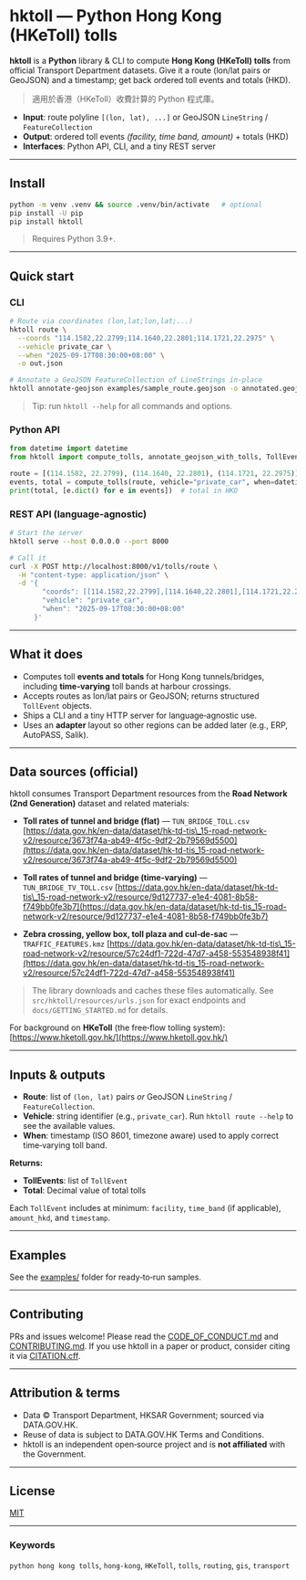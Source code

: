 # hktoll — Python Hong Kong (HKeToll) tolls

**hktoll** is a **Python** library & CLI to compute **Hong Kong (HKeToll) tolls** from official Transport Department datasets.
Give it a route (lon/lat pairs or GeoJSON) and a timestamp; get back ordered toll events and totals (HKD).

> 適用於香港（HKeToll）收費計算的 Python 程式庫。

- **Input**: route polyline `[(lon, lat), ...]` or GeoJSON `LineString` / `FeatureCollection`
- **Output**: ordered toll events *(facility, time band, amount)* + totals (HKD)
- **Interfaces**: Python API, CLI, and a tiny REST server

---

## Install

```bash
python -m venv .venv && source .venv/bin/activate   # optional
pip install -U pip
pip install hktoll
````

> Requires Python 3.9+.

---

## Quick start

### CLI

```bash
# Route via coordinates (lon,lat;lon,lat;...)
hktoll route \
  --coords "114.1582,22.2799;114.1640,22.2801;114.1721,22.2975" \
  --vehicle private_car \
  --when "2025-09-17T08:30:00+08:00" \
  -o out.json

# Annotate a GeoJSON FeatureCollection of LineStrings in-place
hktoll annotate-geojson examples/sample_route.geojson -o annotated.geojson
```

> Tip: run `hktoll --help` for all commands and options.

### Python API

```python
from datetime import datetime
from hktoll import compute_tolls, annotate_geojson_with_tolls, TollEvent

route = [(114.1582, 22.2799), (114.1640, 22.2801), (114.1721, 22.2975)]
events, total = compute_tolls(route, vehicle="private_car", when=datetime.now())
print(total, [e.dict() for e in events])  # total in HKD
```

### REST API (language‑agnostic)

```bash
# Start the server
hktoll serve --host 0.0.0.0 --port 8000

# Call it
curl -X POST http://localhost:8000/v1/tolls/route \
  -H "content-type: application/json" \
  -d '{
        "coords": [[114.1582,22.2799],[114.1640,22.2801],[114.1721,22.2975]],
        "vehicle": "private_car",
        "when": "2025-09-17T08:30:00+08:00"
      }'
```

---

## What it does

* Computes toll **events and totals** for Hong Kong tunnels/bridges, including **time‑varying** toll bands at harbour crossings.
* Accepts routes as lon/lat pairs or GeoJSON; returns structured `TollEvent` objects.
* Ships a CLI and a tiny HTTP server for language‑agnostic use.
* Uses an **adapter** layout so other regions can be added later (e.g., ERP, AutoPASS, Salik).

---

## Data sources (official)

hktoll consumes Transport Department resources from the **Road Network (2nd Generation)** dataset and related materials:

* **Toll rates of tunnel and bridge (flat)** — `TUN_BRIDGE_TOLL.csv`
  [https://data.gov.hk/en-data/dataset/hk-td-tis\_15-road-network-v2/resource/3673f74a-ab49-4f5c-9df2-2b79569d5500](https://data.gov.hk/en-data/dataset/hk-td-tis_15-road-network-v2/resource/3673f74a-ab49-4f5c-9df2-2b79569d5500)

* **Toll rates of tunnel and bridge (time‑varying)** — `TUN_BRIDGE_TV_TOLL.csv`
  [https://data.gov.hk/en-data/dataset/hk-td-tis\_15-road-network-v2/resource/9d127737-e1e4-4081-8b58-f749bb0fe3b7](https://data.gov.hk/en-data/dataset/hk-td-tis_15-road-network-v2/resource/9d127737-e1e4-4081-8b58-f749bb0fe3b7)

* **Zebra crossing, yellow box, toll plaza and cul‑de‑sac** — `TRAFFIC_FEATURES.kmz`
  [https://data.gov.hk/en-data/dataset/hk-td-tis\_15-road-network-v2/resource/57c24df1-722d-47d7-a458-553548938f41](https://data.gov.hk/en-data/dataset/hk-td-tis_15-road-network-v2/resource/57c24df1-722d-47d7-a458-553548938f41)

> The library downloads and caches these files automatically. See `src/hktoll/resources/urls.json` for exact endpoints and `docs/GETTING_STARTED.md` for details.

For background on **HKeToll** (the free‑flow tolling system):
[https://www.hketoll.gov.hk/](https://www.hketoll.gov.hk/)

---

## Inputs & outputs

* **Route**: list of `(lon, lat)` pairs *or* GeoJSON `LineString` / `FeatureCollection`.
* **Vehicle**: string identifier (e.g., `private_car`). Run `hktoll route --help` to see the available values.
* **When**: timestamp (ISO 8601, timezone aware) used to apply correct time‑varying toll band.

**Returns:**

* **TollEvents**: list of `TollEvent`
* **Total**: Decimal value of total tolls

Each `TollEvent` includes at minimum: `facility`, `time_band` (if applicable), `amount_hkd`, and `timestamp`.

---

## Examples

See the [examples/](examples/) folder for ready‑to‑run samples.

---

## Contributing

PRs and issues welcome! Please read the [CODE\_OF\_CONDUCT.md](CODE_OF_CONDUCT.md) and [CONTRIBUTING.md](CONTRIBUTING.md).
If you use hktoll in a paper or product, consider citing it via [CITATION.cff](CITATION.cff).

---

## Attribution & terms

* Data © Transport Department, HKSAR Government; sourced via DATA.GOV.HK.
* Reuse of data is subject to DATA.GOV.HK Terms and Conditions.
* hktoll is an independent open‑source project and is **not affiliated** with the Government.

---

## License

[MIT](LICENSE)

---

### Keywords

`python hong kong tolls`, `hong-kong`, `HKeToll`, `tolls`, `routing`, `gis`, `transport`

```


